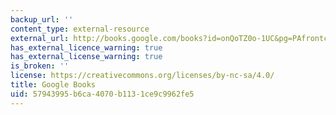 ```yaml
---
backup_url: ''
content_type: external-resource
external_url: http://books.google.com/books?id=onQoTZ0o-1UC&pg=PAfrontcover
has_external_licence_warning: true
has_external_license_warning: true
is_broken: ''
license: https://creativecommons.org/licenses/by-nc-sa/4.0/
title: Google Books
uid: 57943995-b6ca-4070-b113-1ce9c9962fe5
---
```

